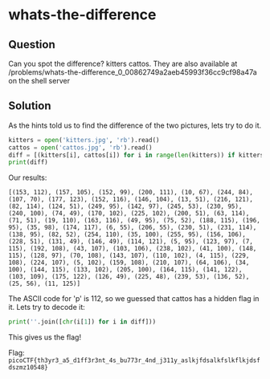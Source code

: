 # whats-the-difference

## Question
Can you spot the difference? kitters cattos. They are also available at /problems/whats-the-difference_0_00862749a2aeb45993f36cc9cf98a47a on the shell server

## Solution
As the hints told us to find the difference of the two pictures, lets try to do it.

```python
kitters = open('kitters.jpg', 'rb').read()
cattos = open('cattos.jpg', 'rb').read()
diff = [(kitters[i], cattos[i]) for i in range(len(kitters)) if kitters[i] != cattos[i]]
print(diff)
```

Our results:
```
[(153, 112), (157, 105), (152, 99), (200, 111), (10, 67), (244, 84), (107, 70), (177, 123), (152, 116), (146, 104), (13, 51), (216, 121), (82, 114), (124, 51), (249, 95), (142, 97), (245, 53), (230, 95), (240, 100), (74, 49), (170, 102), (225, 102), (200, 51), (63, 114), (71, 51), (19, 110), (163, 116), (49, 95), (75, 52), (188, 115), (196, 95), (35, 98), (174, 117), (6, 55), (206, 55), (230, 51), (231, 114), (138, 95), (82, 52), (254, 110), (35, 100), (255, 95), (156, 106), (228, 51), (131, 49), (146, 49), (114, 121), (5, 95), (123, 97), (7, 115), (192, 108), (43, 107), (103, 106), (238, 102), (41, 100), (148, 115), (128, 97), (70, 108), (143, 107), (110, 102), (4, 115), (229, 108), (224, 107), (5, 102), (159, 108), (210, 107), (64, 106), (34, 100), (144, 115), (133, 102), (205, 100), (164, 115), (141, 122), (103, 109), (175, 122), (126, 49), (225, 48), (239, 53), (136, 52), (25, 56), (11, 125)]
```

The ASCII code for 'p' is 112, so we guessed that cattos has a hidden flag in it. Lets try to decode it:
```python
print(''.join([chr(i[1]) for i in diff]))
```

This gives us the flag!

Flag: `picoCTF{th3yr3_a5_d1ff3r3nt_4s_bu773r_4nd_j311y_aslkjfdsalkfslkflkjdsfdszmz10548}`